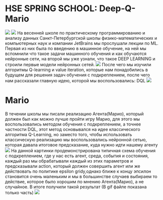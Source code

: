 <h1>HSE SPRING SCHOOL: Deep-Q-Mario</h1>

<image src="http://studyinspb.ru/wp-content/uploads/logo_%D1%81_filials_hse_cmyk_nn-1024x521.jpg">
<image src="https://im0-tub-ru.yandex.net/i?id=6dc39694b53237b8ed656e6eb19900ae-l&ref=rim&n=13&w=1310&h=874">
На весенней школе по практическому программированию и анализу данных Санкт-Петербургской школы физико-математических и компьютерных наук и компании JetBrains мы прослушали лекции по ML. 
Первая из них была по введению
в машинное обучение, на ней мы вспомнили что такое задачи машинного обучения и как обучаются нейронные сети, на второй мы уже
узнали, что такое DEEP LEARNING и строили первые модели нейронных сетей.
<image src="https://neurohive.io/wp-content/uploads/2018/07/neuronnaya-set.gif">
После чего мы изучили алгоритмы Q-learning и value iteration, которые нам понадобились в будущем для решения задач обучения с подкреплением, после чего нам рассказали главную идею, которой мы воспользовались: DQL
<image src="https://miro.medium.com/max/1200/0*YJ2RwEPbfYag0srW">
<h1>Mario</h1>
В течении школы мы писали реализацию Агента(Марио), который должен был как можно лучше пройти игру Марио, для этого мы воспользовались методом обучения с подкреплением, а точнее частности DQL, этот метод основывался на идее классического алгоритма Q-Learning, но заместо того, чтобы использовать классическую реализацию мы воспользовались нейронной сетью, которая давала итоговое предсказание, куда нужно идти нашему агенту
<image src="https://cdn-images-1.medium.com/max/2000/0*GMqQsPIWLFukSeAC.png"></image>
На данной картинки продемонстрирована типичная схема обучения с подкреплением, где у нас есть агент, среда, события и состояния, каждый раз мы обрабатывали каждый из этих параметров и предсказывали action, который должен совершить агент или же действовать по политике epsilon gridy,однако ближе к концу эпсилон становится очень маленьким и мы в большинстве случаев выбираем то действие, которое было хорошим по мнению Агента(Марио), а не случайное. В итоге получили такой результат (В gif файле показана только часть)
<image src="https://pytorch.org/tutorials/_images/mario.gif"
